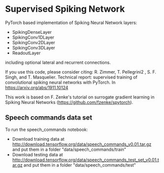 # Supervised Spiking Network

PyTorch based implementation of Spiking Neural Network layers: 
* SpikingDenseLayer
* SpikingConv1DLayer
* SpikingConv2DLayer
* SpikingConv3DLayer
* ReadoutLayer

including optional lateral and recurrent connections.

If you use this code, please consider citing: R. Zimmer, T. Pellegrini2 , S. F. Singh, and T. Masquelier. Technical report: supervised training of convolutional spiking neural networks with PyTorch. In https://arxiv.org/abs/1911.10124

This work is based on F. Zenke's tutorial on surrogate gradient learning in Spiking Neural Networks (https://github.com/fzenke/spytorch).

## Speech commands data set

To run the speech_commands notebook:
* Download training data at http://download.tensorflow.org/data/speech_commands_v0.01.tar.gz and put them in a folder "data/speech_commands/train"
* Download testing data at http://download.tensorflow.org/data/speech_commands_test_set_v0.01.tar.gz and put them in a folder "data/speech_commands/test"

